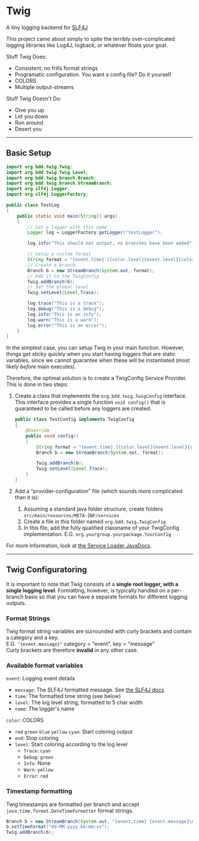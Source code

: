 # Twig
A tiny logging backend for [SLF4J](https://www.slf4j.org/manual.html)

This project came about simply to spite the terribly over-complicated logging libraries like Log4J,
logback, or whatever floats your goat.

Stuff Twig Does:
* Consistent, no frills format strings
* Programatic configuration. You want a config file? Do it yourself
* COLORS
* Multiple output-streams

Stuff Twig Doesn't Do:
* Give you up
* Let you down
* Run around
* Desert you

---

## Basic Setup
```java
import org.bdd.twig.Twig;
import org.bdd.twig.Twig.Level;
import org.bdd.twig.branch.Branch;
import org.bdd.twig.branch.StreamBranch;
import org.slf4j.Logger;
import org.slf4j.LoggerFactory;

public class TestLog
{
    public static void main(String[] args)
    {
        // Get a logger with this name
        Logger log = LoggerFactory.getLogger("testLogger");

        log.info("This should not output, no branches have been added");

        // Setup a custom format
        String format = "{event.time} [{color.level}{event.level}{color.end}] {event.name}: {event.message}\n";
        // Create a branch
        Branch b = new StreamBranch(System.out, format);
        // Add it to the TwigConfig
        Twig.addBranch(b);
        // Set the global level
        Twig.setLevel(Level.Trace);

        log.trace("This is a trace");
        log.debug("This is a debug");
        log.info("This is an info");
        log.warn("This is a warn");
        log.error("This is an error");
    }
}
```

In the simplest case, you can setup Twig in your main function.
However, things get sticky quickly when you start having loggers that are static variables, 
since we cannot guarantee when these will be instantiated (most likely *before* main executes).

Therefore, the optimal solution is to create a TwigConfig Service Provider.
This is done in two steps:
1. Create a class that implements the `org.bdd.twig.TwigConfig` interface.
    This interface provides a single function `void config()` that is guaranteed to be called
    before any loggers are created.
    ```java
    public class TestConfig implements TwigConfig
    {
        @Override
        public void config()
        {
            String format = "{event.time} [{color.level}{event.level}{color.end}] {event.name}: {event.message}\n";
            Branch b = new StreamBranch(System.out, format);

            Twig.addBranch(b);
            Twig.setLevel(Level.Trace);
        }
    }
    ```

2. Add a "provider-configuration" file (which sounds more complicated than it is):
    1. Assuming a standard java folder structure, create folders `src/main/resources/META-INF/services`
    2. Create a file in this folder named `org.bdd.twig.TwigConfig`
    3. In this file, add the fully qualified classname of your TwigConfig implementation.
        E.G. `org.yourgroup.yourpackage.YourConfig`

For more information, look at [the Service Loader JavaDocs](https://docs.oracle.com/javase/8/docs/api/java/util/ServiceLoader.html).

---

## Twig Configuratoring

It is important to note that Twig consists of a **single root logger, with a single logging level**.
Formatting, however, is typically handled on a per-branch basis so that you can have a separate formats for different logging outputs.

### Format Strings

Twig format string variables are surrounded with curly brackets and contain a category and a key.  
 E.G. `"{event.message}"`  category = "event", key = "message"  
 Curly brackets are therefore **invalid** in any other case.

### Available format variables

`event`: Logging event details
* `message`: The SLF4J formatted message. See [the SLF4J docs](https://www.slf4j.org/manual.html#typical_usage)
* `time`: The formatted time string (see below)
* `level`: The log level string, formatted to 5 char width
* `name`: The logger's name

`color`: COLORS
* `red` `green` `blue` `yellow` `cyan`: Start coloring output
* `end`: Stop coloring
* `level`: Start coloring according to the log level
    * `Trace`: `cyan`
    * `Debug`: `green`
    * `Info`: None
    * `Warn`: `yellow`
    * `Error`: `red`

### Timestamp formatting
Twig timestamps are formatted per branch and accept `java.time.format.DateTimeFormatter` format strings.

```java
Branch b = new StreamBranch(System.out, "{event.time} {event.message}\n");
b.setTimeFormat("dd-MM-yyyy kk:mm:ss");
Twig.addBranch(b);
```
